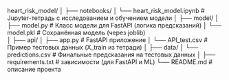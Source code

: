 heart_risk_model/
│
├── notebooks/
│   └── heart_risk_model.ipynb         # Jupyter-тетрадь с исследованием и обучением модели
│
├── model/
│   ├── model.py                       # Класс модели для FastAPI (логика предсказаний)
│   └── model.pkl                      # Сохранённая модель (через joblib)                 
│
├── api/
│   ├── app.py                         # FastAPI приложение
│   └── API_test.csv                   # Пример тестовых данных (X_train из тетради)
│
├── data/
│   └── predictions.csv                # Финальные предсказания на тестовых данных
│
├── requirements.txt                   # зависимости (для FastAPI и ML)
└── README.md                          # описание проекта